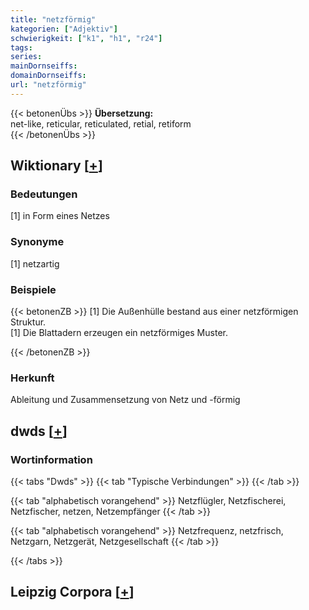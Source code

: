 ```yaml
---
title: "netzförmig"
kategorien: ["Adjektiv"]
schwierigkeit: ["k1", "h1", "r24"]
tags:
series:
mainDornseiffs:
domainDornseiffs:
url: "netzförmig"
---
```


{{< betonenÜbs >}}
**Übersetzung:**  
net-like, reticular, reticulated, retial, retiform  
{{< /betonenÜbs >}}

## Wiktionary [[+](https://de.wiktionary.org/wiki/netzförmig)]

### Bedeutungen
[1] in Form eines Netzes  

### Synonyme
[1] netzartig  

### Beispiele
{{< betonenZB >}}
[1] Die Außenhülle bestand aus einer netzförmigen Struktur.  
[1] Die Blattadern erzeugen ein netzförmiges Muster.  

{{< /betonenZB >}}
### Herkunft
Ableitung und Zusammensetzung von Netz und -förmig  



## dwds [[+](https://www.dwds.de/wb/netzförmig)]

### Wortinformation
{{< tabs "Dwds" >}}
{{< tab "Typische Verbindungen" >}}
{{< /tab >}}

{{< tab "alphabetisch vorangehend" >}}
Netzflügler, Netzfischerei, Netzfischer, netzen, Netzempfänger
{{< /tab >}}

{{< tab "alphabetisch vorangehend" >}}
Netzfrequenz, netzfrisch, Netzgarn, Netzgerät, Netzgesellschaft
{{< /tab >}}

{{< /tabs >}}

## Leipzig Corpora [[+](https://corpora.uni-leipzig.de/en/res?word=netzförmig&corpusId=deu_newscrawl-public_2018)]

